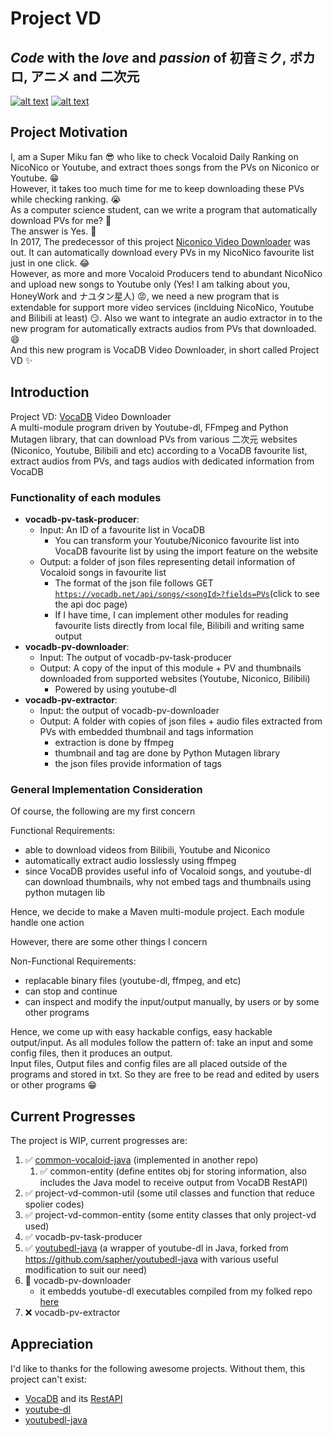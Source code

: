 # Project VD

## *Code* with the _love_ and _passion_ of **初音ミク**, **ボカロ**, **アニメ** and **二次元**

[![alt text](https://upload.wikimedia.org/wikipedia/de/c/ce/NicoNicoDouga-Logo-Vector.svg)](https://www.nicovideo.jp/  "ニコニコ動画")
[![alt text](https://i.loli.net/2020/08/13/LcM7GFqzHb2WuoS.png)](https://ec.crypton.co.jp/pages/prod/vocaloid/mikuv4x "初音ミクv4x")

## Project Motivation

I, am a Super Miku fan 😎 who like to check Vocaloid Daily Ranking on NicoNico or Youtube, and extract thoes songs from the PVs on Niconico or Youtube. 😁  
However, it takes too much time for me to keep downloading these PVs while checking ranking. 😭  
As a computer science student, can we write a program that automatically download PVs for me? 🤔  
The answer is Yes. 🤩  
In 2017, The predecessor of this project [Niconico Video Downloader](https://github.com/CXwudi/Niconico-Video-Downloader) was out. It can automatically download every PVs in my NicoNico favourite list just in one click. 😂  
However, as more and more Vocaloid Producers tend to abundant NicoNico and upload new songs to Youtube only (Yes! I am talking about you, HoneyWork and ナユタン星人) 😡, we need a new program that is extendable for support more video services (inclduing NicoNico, Youtube and Bilibili at least) 😏. Also we want to integrate an audio extractor in to the new program for automatically extracts audios from PVs that downloaded. 😄  
And this new program is VocaDB Video Downloader, in short called Project VD ✨

## Introduction

Project VD: [VocaDB](https://vocadb.net/) Video Downloader  
A multi-module program driven by Youtube-dl, FFmpeg and Python Mutagen library,
that can download PVs from various 二次元 websites (Niconico, Youtube, Bilibili and etc) according to a VocaDB favourite list, extract audios from PVs, and tags audios with dedicated information from VocaDB  

### Functionality of each modules

* **vocadb-pv-task-producer**:
  * Input: An ID of a favourite list in VocaDB
    * You can transform your Youtube/Niconico favourite list into VocaDB favourite list by using the import feature on the website
  * Output: a folder of json files representing detail information of Vocaloid songs in favourite list
    * The format of the json file follows GET [`https://vocadb.net/api/songs/<songId>?fields=PVs`](https://vocadb.net/swagger/ui/index#!/SongApi/SongApi_GetById "VocaDB Api Doc Page")(click to see the api doc page)  
    * If I have time, I can implement other modules for reading favourite lists directly from local file, Bilibili and writing same output
* **vocadb-pv-downloader**:
  * Input: The output of vocadb-pv-task-producer
  * Output: A copy of the input of this module + PV and thumbnails downloaded from supported websites (Youtube, Niconico, Bilibili)
    * Powered by using youtube-dl
* **vocadb-pv-extractor**:
  * Input: the output of vocadb-pv-downloader
  * Output: A folder with copies of json files + audio files extracted from PVs with embedded thumbnail and tags information
    * extraction is done by ffmpeg
    * thumbnail and tag are done by Python Mutagen library
    * the json files provide information of tags

### General Implementation Consideration

Of course, the following are my first concern

Functional Requirements:

* able to download videos from Bilibili, Youtube and Niconico
* automatically extract audio losslessly using ffmpeg
* since VocaDB provides useful info of Vocaloid songs, and youtube-dl can download thumbnails, why not embed tags and thumbnails using python mutagen lib

Hence, we decide to make a Maven multi-module project. Each module handle one action

However, there are some other things I concern

Non-Functional Requirements:

* replacable binary files (youtube-dl, ffmpeg, and etc)
* can stop and continue
* can inspect and modify the input/output manually, by users or by some other programs

Hence, we come up with easy hackable configs, easy hackable output/input. As all modules follow the pattern of: take an input and some config files, then it produces an output.  
Input files, Output files and config files are all placed outside of the programs and stored in txt. So they are free to be read and edited by users or other programs 😁

## Current Progresses

The project is WIP, current progresses are:

1. ✅ [common-vocaloid-java](https://github.com/CXwudi/common-vocaloid-java) (implemented in another repo)
   1. ✅ common-entity (define entites obj for storing information, also includes the Java model to receive output from VocaDB RestAPI)
2. ✅ project-vd-common-util (some util classes and function that reduce spolier codes)
3. ✅ project-vd-common-entity (some entity classes that only project-vd used)
4. ✅ vocadb-pv-task-producer
5. ✅ [youtubedl-java](https://github.com/CXwudi/youtubedl-java) (a wrapper of youtube-dl in Java, forked from <https://github.com/sapher/youtubedl-java> with various useful modification to suit our need)
6. 🔄 vocadb-pv-downloader
   * it embedds youtube-dl executables compiled from my folked repo [here](https://github.com/CXwudi/youtube-dl-niconico-enhanced)  
7. ❌ vocadb-pv-extractor

## Appreciation

I'd like to thanks for the following awesome projects.
Without them, this project can't exist:

* [VocaDB](https://github.com/VocaDB/vocadb) and its [RestAPI](https://vocadb.net/swagger/ui/index#/)
* [youtube-dl](https://github.com/ytdl-org/youtube-dl)
* [youtubedl-java](https://github.com/sapher/youtubedl-java)
